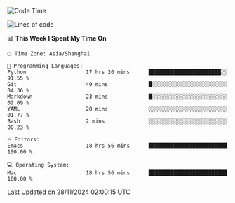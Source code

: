 <!--START_SECTION:waka-->
![Code Time](http://img.shields.io/badge/Code%20Time-2%2C308%20hrs%2032%20mins-blue)

![Lines of code](https://img.shields.io/badge/From%20Hello%20World%20I%27ve%20Written-308.1%20thousand%20lines%20of%20code-blue)

📊 **This Week I Spent My Time On** 

```text
🕑︎ Time Zone: Asia/Shanghai

💬 Programming Languages: 
Python                   17 hrs 20 mins      ███████████████████████░░   91.55 % 
Git                      49 mins             █░░░░░░░░░░░░░░░░░░░░░░░░   04.36 % 
Markdown                 23 mins             █░░░░░░░░░░░░░░░░░░░░░░░░   02.09 % 
YAML                     20 mins             ░░░░░░░░░░░░░░░░░░░░░░░░░   01.77 % 
Bash                     2 mins              ░░░░░░░░░░░░░░░░░░░░░░░░░   00.23 % 

🔥 Editors: 
Emacs                    18 hrs 56 mins      █████████████████████████   100.00 % 

💻 Operating System: 
Mac                      18 hrs 56 mins      █████████████████████████   100.00 % 
```


 Last Updated on 28/11/2024 02:00:15 UTC
<!--END_SECTION:waka-->
